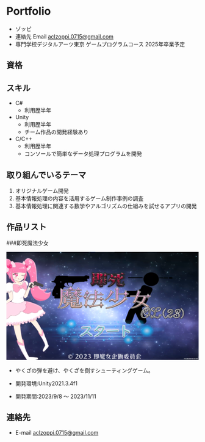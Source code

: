 # Portfolio

- ゾッピ
- 連絡先 Email [aclzoppi.0715@gmail.com](mailto:aclzoppi.0715@gmail.com)
- 専門学校デジタルアーツ東京 ゲームプログラムコース 2025年卒業予定

## 資格

## スキル
- C#
  - 利用歴半年
- Unity
  - 利用歴半年
  - チーム作品の開発経験あり
- C/C++
  - 利用歴半年
  - コンソールで簡単なデータ処理プログラムを開発

## 取り組んでいるテーマ
1. オリジナルゲーム開発
2. 基本情報処理の内容を活用するゲーム制作事例の調査
3. 基本情報処理に関連する数学やアルゴリズムの仕組みを試せるアプリの開発

## 作品リスト

###即死魔法少女

![](./images/即魔女.webp)

- やくざの弾を避け、やくざを倒すシューティングゲーム。

- 開発環境:Unity2021.3.4f1  
- 開発期間:2023/9/8 ～ 2023/11/11


## 連絡先
- E-mail [aclzoppi.0715@gmail.com](mailto:aclzoppi.0715@gmail.cpm)